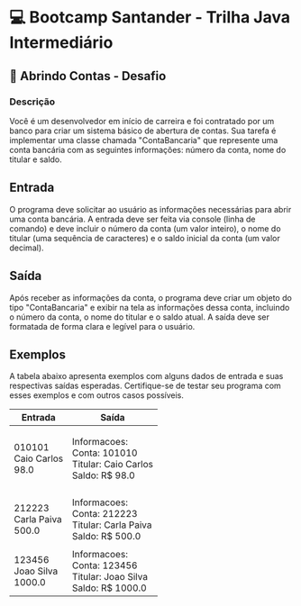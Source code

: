 # 💻 Bootcamp Santander - Trilha Java Intermediário

## 📝 Abrindo Contas - Desafio


### Descrição

<p>Você é um desenvolvedor em início de carreira e foi contratado por um banco para criar um sistema básico de abertura de contas. Sua tarefa é implementar uma classe chamada "ContaBancaria" que represente uma conta bancária com as seguintes informações: número da conta, nome do titular e saldo.</p>

<h2>Entrada</h2>

<p>O programa deve solicitar ao usuário as informações necessárias para abrir uma conta bancária. A entrada deve ser feita via console (linha de comando) e deve incluir o número da conta (um valor inteiro), o nome do titular (uma sequência de caracteres) e o saldo inicial da conta (um valor decimal).</p>

<h2>Saída</h2>

<p>Após receber as informações da conta, o programa deve criar um objeto do tipo "ContaBancaria" e exibir na tela as informações dessa conta, incluindo o número da conta, o nome do titular e o saldo atual. A saída deve ser formatada de forma clara e legível para o usuário.</p>

<h2>Exemplos</h2>

<p>A tabela abaixo apresenta exemplos com alguns dados de entrada e suas respectivas saídas esperadas. Certifique-se de testar seu programa com esses exemplos e com outros casos possíveis.</p>

<table>
	<thead>
		<tr>
			<th>Entrada</th>
			<th>Saída</th>
		</tr>
	</thead>
	<tbody>
		<tr>
			<td>
			<p>010101<br>
			Caio Carlos<br>
			98.0</p>
			</td>
			<td>
			<p>Informacoes:<br>
			Conta: 101010<br>
			Titular: Caio Carlos<br>
			Saldo: R$ 98.0</p>
			</td>
		</tr>
		<tr>
			<td>
			<p>212223<br>
			Carla Paiva<br>
			500.0</p>
			</td>
			<td>Informacoes:<br>
			Conta: 212223<br>
			Titular: Carla Paiva<br>
			Saldo: R$ 500.0</td>
		</tr>
		<tr>
			<td>123456<br>
			Joao Silva<br>
			1000.0</td>
			<td>Informacoes:<br>
			Conta: 123456<br>
			Titular: Joao Silva<br>
			Saldo: R$ 1000.0</td>
		</tr>
	</tbody>
</table> <br><br></div>